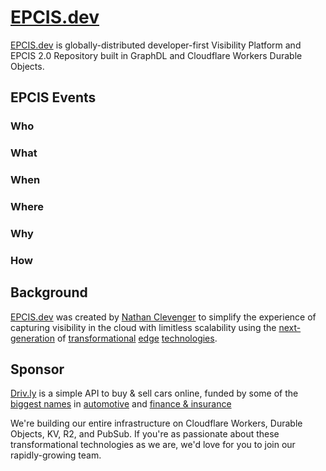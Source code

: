 # [EPCIS.dev](https://epcis.dev)
[EPCIS.dev](https://epcis.dev) is globally-distributed developer-first Visibility Platform and EPCIS 2.0 Repository built in GraphDL and Cloudflare Workers Durable Objects.

## EPCIS Events

### Who

### What

### When

### Where

### Why

### How


## Background
[EPCIS.dev](https://epcis.dev) was created by [Nathan Clevenger](https://github.com/nathanclevenger) to simplify the experience of capturing visibility in the cloud with limitless scalability using the [next-generation](https://graphdl.org) of [transformational](https://blog.cloudflare.com/durable-objects-easy-fast-correct-choose-three/) [edge](https://developers.cloudflare.com/workers/learning/how-workers-works/) [technologies](https://developers.cloudflare.com/pub-sub/).

## Sponsor
[Driv.ly](https://driv.ly) is a simple API to buy & sell cars online, funded by some of the [biggest names](https://twitter.com/TurnerNovak) in [automotive](https://fontinalis.com/team/#bill-ford) and [finance & insurance](https://www.detroit.vc)

We're building our entire infrastructure on Cloudflare Workers, Durable Objects, KV, R2, and PubSub.  If you're as passionate about these transformational technologies as we are, we'd love for you to join our rapidly-growing team.
